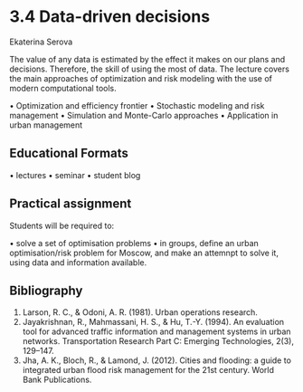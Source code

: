# 3.4 Data-driven decisions

Ekaterina Serova

The value of any data is estimated by the effect it makes on our plans and decisions. Therefore, the skill of using the most of data. The lecture covers the main approaches of optimization and risk modeling with the use of modern computational tools.

•	Optimization and efficiency frontier
•	Stochastic modeling and risk management 
•	Simulation and Monte-Carlo approaches
•	Application in urban management


## Educational Formats
•	lectures 
•	seminar 
•	student blog 

## Practical assignment

Students will be required to:

•	solve a set of optimisation problems
•	in groups, define an urban optimisation/risk problem for Moscow, and make an attemnpt to solve it, using data and information available. 



## Bibliography

1.	Larson, R. C., & Odoni, A. R. (1981). Urban operations research. 
2.	Jayakrishnan, R., Mahmassani, H. S., & Hu, T.-Y. (1994). An evaluation tool for advanced traffic information and management systems in urban networks. Transportation Research Part C: Emerging Technologies, 2(3), 129–147.
3.	Jha, A. K., Bloch, R., & Lamond, J. (2012). Cities and flooding: a guide to integrated urban flood risk management for the 21st century. World Bank Publications.
